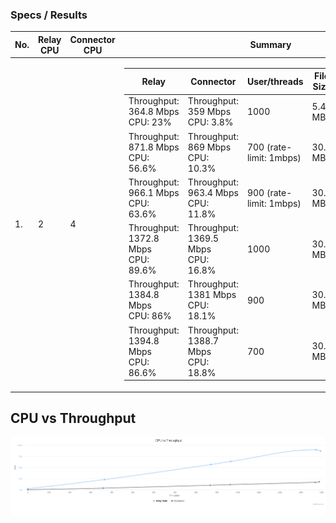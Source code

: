 
### Specs / Results
<table>
   <th>  No. </th><th> Relay CPU </th><th> Connector CPU </th><th> Summary </th>
   <tbody>
      <tr>
       <tr><td>1. </td><td> 2 </td><td> 4 </td>
        <td> 
            <table>
                 <tr><th> Relay </th><th> Connector </th><th> User/threads </th><th> File Size </th><th> PPS </th></tr>
                <tbody>
                    <tr><td> Throughput: 364.8 Mbps <br /> CPU: 23% </td><td> Throughput: 359 Mbps <br /> CPU: 3.8% </td><td> 1000 </td><td> 5.4 MBs  </td><td> 67000 </td>
                    <td> <a href="u-1000-f-5.4/README.md"> View Results </td></tr>
                    <tr><td> Throughput: 871.8 Mbps <br /> CPU: 56.6% </td><td> Throughput: 869 Mbps <br /> CPU: 10.3% </td><td> 700 (rate-limit: 1mbps) </td><td> 30.8 MBs  </td><td> 75036 </td>
                    <td> <a href="u-700-f-30.8-limit-1mbps/README.md"> View Results </td></tr>
                    <tr><td> Throughput: 966.1 Mbps <br /> CPU: 63.6% </td><td> Throughput: 963.4 Mbps <br /> CPU: 11.8% </td><td> 900 (rate-limit: 1mbps) </td><td> 30.8 MBs  </td><td> 82346 </td>
                    <td> <a href="u-900-f-30.8-limit-1mbps/README.md"> View Results </td></tr>
                    <tr><td> Throughput: 1372.8 Mbps <br /> CPU: 89.6% </td><td> Throughput: 1369.5 Mbps <br /> CPU: 16.8% </td><td> 1000 </td><td> 30.8 MBs  </td><td> 191666 </td>
                    <td> <a href="u-1000-f-30.8/README.md"> View Results </td></tr>
                    <tr><td> Throughput: 1384.8 Mbps <br /> CPU: 86% </td><td> Throughput: 1381 Mbps <br /> CPU: 18.1% </td><td> 900 </td><td> 30.8 MBs  </td><td> 135661 </td>
                    <td> <a href="u-900-f-30.8/README.md"> View Results </td></tr>
                    <tr><td> Throughput: 1394.8 Mbps <br /> CPU: 86.6% </td><td> Throughput: 1388.7 Mbps <br /> CPU: 18.8% </td><td> 700 </td><td> 30.8 MBs  </td><td> 111356 </td>
                    <td> <a href="u-700-f-30.8/README.md"> View Results </td></tr>
                </tbody>
            </table>
         </td></tr>
      </tr>
      
   </tbody>
</table>


## CPU vs Throughput

![](cpu-vs-throughput.png)



